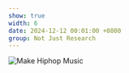```yaml
---
show: true
width: 6
date: 2024-12-12 00:01:00 +0800
group: Not Just Research
---
```

<div>
    <img data-src="{{ 'assets/images/etc/1.jpg' }}" class="lazy w-100 rounded" src="{{ '/assets/images/etc/1.jpg'}}" data-toggle="tooltip" data-placement="top" title="Make Hiphop Music">
</div>